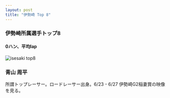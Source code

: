 ```yaml
---
layout: post
title: "伊勢崎 Top 8"
---
```


### 伊勢崎所属選手トップ8

#### 0ハン、平均lap

![isesaki top8]({{site.baseurl}}/images/isesaki_top8.png)

### 青山 周平

所謂トップレーサー。ロードレーサー出身。6/23 - 6/27 伊勢崎G2稲妻賞の映像を見る。

